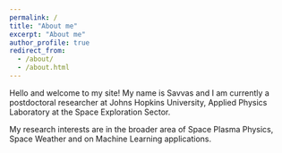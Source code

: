 ```yaml
---
permalink: /
title: "About me"
excerpt: "About me"
author_profile: true
redirect_from:
  - /about/
  - /about.html
---
```


Hello and welcome to my site! My name is Savvas and I am currently a postdoctoral researcher at Johns Hopkins University, Applied Physics Laboratory at the Space Exploration Sector. 

My research interests are in the broader area of Space Plasma Physics, Space Weather and on Machine Learning applications.